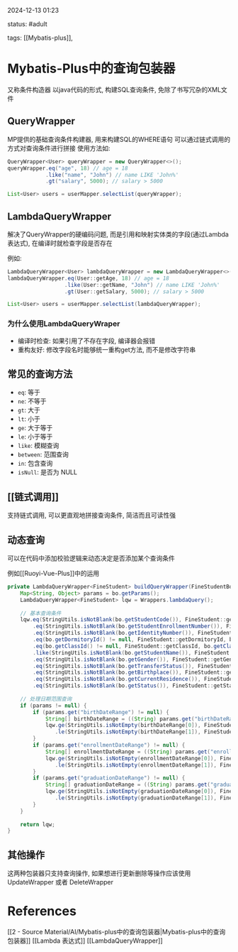 2024-12-13    01:23

status: #adult 

tags: [[Mybatis-plus]], 


# Mybatis-Plus中的查询包装器

又称条件构造器
以java代码的形式, 构建SQL查询条件, 免除了书写冗杂的XML文件


## QueryWrapper

MP提供的基础查询条件构建器, 用来构建SQL的WHERE语句
可以通过链式调用的方式对查询条件进行拼接
使用方法如: 
```java
QueryWrapper<User> queryWrapper = new QueryWrapper<>();
queryWrapper.eq("age", 18) // age = 18
            .like("name", "John") // name LIKE 'John%'
            .gt("salary", 5000); // salary > 5000

List<User> users = userMapper.selectList(queryWrapper);
```


## LambdaQueryWrapper

解决了QueryWrapper的硬编码问题, 而是引用和映射实体类的字段(通过Lambda表达式), 在编译时就检查字段是否存在

例如: 
```java
LambdaQueryWrapper<User> lambdaQueryWrapper = new LambdaQueryWrapper<>();
lambdaQueryWrapper.eq(User::getAge, 18) // age = 18
                  .like(User::getName, "John") // name LIKE 'John%'
                  .gt(User::getSalary, 5000); // salary > 5000

List<User> users = userMapper.selectList(lambdaQueryWrapper);
```

### 为什么使用LambdaQueryWraper

- 编译时检查: 如果引用了不存在字段, 编译器会报错
- 重构友好:  修改字段名时能够统一重构get方法, 而不是修改字符串

## 常见的查询方法

- `eq`: 等于
- `ne`: 不等于
- `gt`: 大于
- `lt`: 小于
- `ge`: 大于等于
- `le`: 小于等于
- `like`: 模糊查询
- `between`: 范围查询
- `in`: 包含查询
- `isNull`: 是否为 NULL

## [[链式调用]]
支持链式调用, 可以更直观地拼接查询条件, 简洁而且可读性强

## 动态查询

可以在代码中添加校验逻辑来动态决定是否添加某个查询条件

例如[[Ruoyi-Vue-Plus]]中的运用
```java
private LambdaQueryWrapper<FineStudent> buildQueryWrapper(FineStudentBo bo) {  
    Map<String, Object> params = bo.getParams();  
    LambdaQueryWrapper<FineStudent> lqw = Wrappers.lambdaQuery();  
  
    // 基本查询条件  
    lqw.eq(StringUtils.isNotBlank(bo.getStudentCode()), FineStudent::getStudentCode, bo.getStudentCode())  
        .eq(StringUtils.isNotBlank(bo.getStudentEnrollmentNumber()), FineStudent::getStudentEnrollmentNumber, bo.getStudentEnrollmentNumber())  
        .eq(StringUtils.isNotBlank(bo.getIdentityNumber()), FineStudent::getIdentityNumber, bo.getIdentityNumber())  
        .eq(bo.getDormitoryId() != null, FineStudent::getDormitoryId, bo.getDormitoryId())  
        .eq(bo.getClassId() != null, FineStudent::getClassId, bo.getClassId())  
        .like(StringUtils.isNotBlank(bo.getStudentName()), FineStudent::getStudentName, bo.getStudentName())  
        .eq(StringUtils.isNotBlank(bo.getGender()), FineStudent::getGender, bo.getGender())  
        .eq(StringUtils.isNotBlank(bo.getTransferStatus()), FineStudent::getTransferStatus, bo.getTransferStatus())  
        .eq(StringUtils.isNotBlank(bo.getBirthplace()), FineStudent::getBirthplace, bo.getBirthplace())  
        .eq(StringUtils.isNotBlank(bo.getCurrentResidence()), FineStudent::getCurrentResidence, bo.getCurrentResidence())  
        .eq(StringUtils.isNotBlank(bo.getStatus()), FineStudent::getStatus, bo.getStatus());  
  
    // 处理日期范围查询  
    if (params != null) {  
        if (params.get("birthDateRange") != null) {  
            String[] birthDateRange = ((String) params.get("birthDateRange")).split(",");  
            lqw.ge(StringUtils.isNotEmpty(birthDateRange[0]), FineStudent::getBirthDate, birthDateRange[0])  
               .le(StringUtils.isNotEmpty(birthDateRange[1]), FineStudent::getBirthDate, birthDateRange[1]);  
        }  
        if (params.get("enrollmentDateRange") != null) {  
            String[] enrollmentDateRange = ((String) params.get("enrollmentDateRange")).split(",");  
            lqw.ge(StringUtils.isNotEmpty(enrollmentDateRange[0]), FineStudent::getEnrollmentDate, enrollmentDateRange[0])  
               .le(StringUtils.isNotEmpty(enrollmentDateRange[1]), FineStudent::getEnrollmentDate, enrollmentDateRange[1]);  
        }  
        if (params.get("graduationDateRange") != null) {  
            String[] graduationDateRange = ((String) params.get("graduationDateRange")).split(",");  
            lqw.ge(StringUtils.isNotEmpty(graduationDateRange[0]), FineStudent::getGraduationDate, graduationDateRange[0])  
               .le(StringUtils.isNotEmpty(graduationDateRange[1]), FineStudent::getGraduationDate, graduationDateRange[1]);  
        }  
    }  
  
    return lqw;  
}
```

## 其他操作

这两种包装器只支持查询操作, 如果想进行更新删除等操作应该使用 UpdateWrapper 或者 DeleteWrapper
# References

[[2 - Source Material/AI/Mybatis-plus中的查询包装器|Mybatis-plus中的查询包装器]]
[[Lambda 表达式]]
[[LambdaQueryWrapper]]